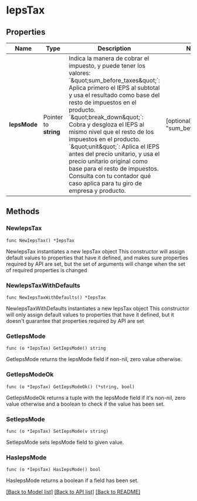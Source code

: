 # IepsTax

## Properties

Name | Type | Description | Notes
------------ | ------------- | ------------- | -------------
**IepsMode** | Pointer to **string** | Indica la manera de cobrar el impuesto, y puede tener los valores:  &#x60;\&quot;sum_before_taxes\&quot;&#x60;: Aplica primero el IEPS al subtotal y usa el resultado como base del resto de impuestos en el producto.  &#x60;\&quot;break_down\&quot;&#x60;: Cobra y desgloza el IEPS al mismo nivel que el resto de los impuestos en el producto.  &#x60;\&quot;unit\&quot;&#x60;: Aplica el IEPS antes del precio unitario, y usa el precio unitario original como base para el resto de impuestos.  Consulta con tu contador qué caso aplica para tu giro de empresa y producto.  | [optional] [default to "sum_before_taxes"]

## Methods

### NewIepsTax

`func NewIepsTax() *IepsTax`

NewIepsTax instantiates a new IepsTax object
This constructor will assign default values to properties that have it defined,
and makes sure properties required by API are set, but the set of arguments
will change when the set of required properties is changed

### NewIepsTaxWithDefaults

`func NewIepsTaxWithDefaults() *IepsTax`

NewIepsTaxWithDefaults instantiates a new IepsTax object
This constructor will only assign default values to properties that have it defined,
but it doesn't guarantee that properties required by API are set

### GetIepsMode

`func (o *IepsTax) GetIepsMode() string`

GetIepsMode returns the IepsMode field if non-nil, zero value otherwise.

### GetIepsModeOk

`func (o *IepsTax) GetIepsModeOk() (*string, bool)`

GetIepsModeOk returns a tuple with the IepsMode field if it's non-nil, zero value otherwise
and a boolean to check if the value has been set.

### SetIepsMode

`func (o *IepsTax) SetIepsMode(v string)`

SetIepsMode sets IepsMode field to given value.

### HasIepsMode

`func (o *IepsTax) HasIepsMode() bool`

HasIepsMode returns a boolean if a field has been set.


[[Back to Model list]](../README.md#documentation-for-models) [[Back to API list]](../README.md#documentation-for-api-endpoints) [[Back to README]](../README.md)


